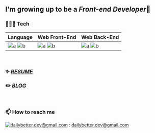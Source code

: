 ## I'm growing up to be a *Front-end Developer*🌱

### 🧑🏻‍💻 Tech



|Language|Web Front-End|Web Back-End|
|---|---------|---|
|![a](https://img.shields.io/badge/JavaScript-f7df11?style=flat-square&logo=JavaScript&logoColor=black) ![b](https://img.shields.io/badge/Python3-306998?style=flat-square&logo=python&logoColor=white)|![a](https://img.shields.io/badge/React-61dafb?style=flat-square&logo=React&logoColor=black) ![b](https://img.shields.io/badge/Vue-4FC08D?style=flat-square&logo=Vue.js&logoColor=white)|![a](https://img.shields.io/badge/Django-092E20?style=flat-square&logo=Django&logoColor=white) ![b](https://img.shields.io/badge/MySQL-4479A1?style=flat-square&logo=MySQL&logoColor=white)

<!--
![](https://img.shields.io/badge/-Babel-F9DC3E?&logo=Babel&logoColor=white)
![](https://img.shields.io/badge/-Webpack-8DD6F9?&logo=Webpack&logoColor=black)
![](https://img.shields.io/badge/-Prettier-F7B93E?&logo=Prettier&logoColor=white)
![](https://img.shields.io/badge/-ESLint-4B32C3?&logo=ESLint&logoColor=white)
![react](https://img.shields.io/badge/-React-61DAFB?logo=react&logoColor=white)
![redux-toolkit](https://img.shields.io/badge/-Redux%20ToolKit-764abc?logo=redux&logoColor=white)
-->



<!-- * **SSAFY 8기** <I>2022.06.01 ~</I>  -->


<br/>


### ✨  <I>[RESUME](https://fabulous-bed-afc.notion.site/601b28463e824b8f95942677423b643b)</I>    
<!-- 🌱  <I>[PORTFOLIO](https://)</I>       -->
### ✏️  <I>[BLOG](https://dailybetter.github.io/)</I>    

<br/>

<!-- ![Anurag's GitHub stats](https://github-readme-stats.vercel.app/api?username=dailybetter&show_icons=true&theme=radical) -->






  

### 📫  How to reach me
[![dailybetter.dev@gmail.com](https://img.shields.io/badge/Gmail-d14836?style=flat-square&logo=Gmail&logoColor=white&link=mailto:dailybetter.dev@gmail.com)](mailto:dailybetter.dev@gmail.com) : dailybetter.dev@gmail.com 
